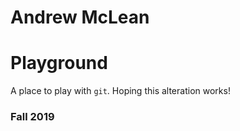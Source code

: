 # Andrew McLean
# Playground

A place to play with `git`.
Hoping this alteration works!
### Fall 2019

